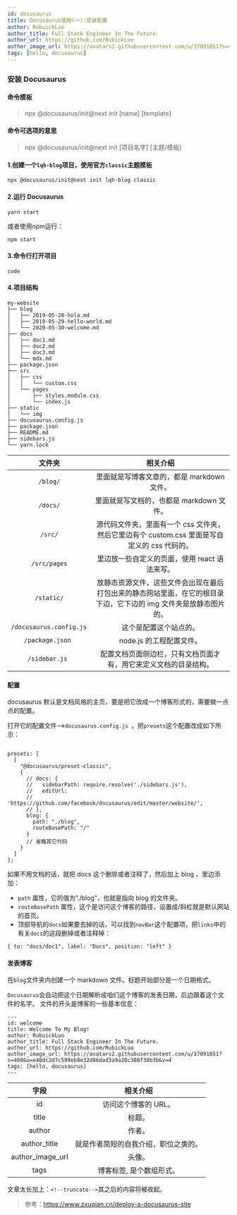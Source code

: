 ```yaml
---
id: docusaurus
title: Docusaurus使用(一):安装配置
author: RubuickLuo
author_title: Full Stack Engineer In The Future.
author_url: https://github.com/RubickLuo
author_image_url: https://avatars2.githubusercontent.com/u/37091851?s=460&u=e40dc2d7c599eb8e32d86dad3a9a20c388f30b3b&v=4
tags: [hello, docusaurus]
---
```



### 安装 Docusaurus

#### 命令模板
> npx @docusaurus/init@next init [name] [template]

#### 命令可选项的意思
> npx @docusaurus/init@next init [项目名字] [主题/模板]

<!--truncate-->

#### 1.创建一个`lqh-blog`项目，使用官方`classic`主题模板

```
npx @docusaurus/init@next init lqh-blog classic 
```

#### 2.运行 Docusaurus

```
yarn start
```
或者使用npm运行：
```
npm start
```

#### 3.命令行打开项目
```
code
```

#### 4.项目结构
```
my-website
├── blog
│   ├── 2019-05-28-hola.md
│   ├── 2019-05-29-hello-world.md
│   └── 2020-05-30-welcome.md
├── docs
│   ├── doc1.md
│   ├── doc2.md
│   ├── doc3.md
│   └── mdx.md
├── package.json
├── src
│   ├── css
│   │   └── custom.css
│   └── pages
│       ├── styles.module.css
│       └── index.js
├── static
│   └── img
├── docusaurus.config.js
├── package.json
├── README.md
├── sidebars.js
└── yarn.lock
```
文件夹|相关介绍
:-:|:-:
 `/blog/` | 里面就是写博客文章的，都是 markdown 文件。
 `/docs/` | 里面就是写文档的，也都是 markdown 文件。
 `/src/` | 源代码文件夹，里面有一个 css 文件夹，然后它里边有个 custom.css 里面是写自定义的 css 代码的。
 `/src/pages` | 里边放一些自定义的页面，使用 react 语法来写。
 `/static/` | 放静态资源文件，这些文件会出现在最后打包出来的静态网站里面，在它的根目录下边，它下边的 img 文件夹是放静态图片的。
 `/docusaurus.config.js `| 这个是配置这个站点的。
 `/package.json `| node.js 的工程配置文件。
 `/sidebar.js `| 配置文档页面侧边栏，只有文档页面才有，用它来定义文档的目录结构。

#### 配置
docusaurus 默认是文档风格的主页，要是把它改成一个博客形式的，需要做一点点的配置。

打开它的配置文件-->`docusaurus.config.js `。把` presets `这个配置改成如下所示：
```

presets: [
  [
    "@docusaurus/preset-classic",
    {
      // docs: {
      //   sidebarPath: require.resolve('./sidebars.js'),
      //   editUrl:
      //     'https://github.com/facebook/docusaurus/edit/master/website/',
      // },
      blog: {
        path: "./blog",
        routeBasePath: "/"
      }
      // 省略其它代码
    }
  ]
];

```
如果不用文档的话，就把 docs 这个删除或者注释了，然后加上 blog ，里边添加：
+ `path` 属性，它的值为”./blog”，也就是指向 blog 的文件夹。
+ `routeBasePath` 属性，这个是访问这个博客的路径，设置成/斜杠就是默认网站的首页。
+ 顶部导航的` docs `如果要去掉的话，可以找到` navBar `这个配置项，把` links `中的有关` docs `的这段删掉或者注释掉：
```
{ to: "docs/doc1", label: "Docs", position: "left" }
```
#### 发表博客
在`blog`文件夹内创建一个 markdown 文件。标题开始部分是一个日期格式。

` Docusaurus `会自动把这个日期解析成咱们这个博客的发表日期，后边跟着这个文件的名字。
文件的开头是博客的一些基本信息：
```
---
id: welcome
title: Welcome To My Blog!
author: RubuickLuo
author_title: Full Stack Engineer In The Future.
author_url: https://github.com/RubickLuo
author_image_url: https://avatars2.githubusercontent.com/u/37091851?s=460&u=e40dc2d7c599eb8e32d86dad3a9a20c388f30b3b&v=4
tags: [hello, docusaurus]
---
```
字段|相关介绍
:-:|:-:
id | 访问这个博客的 URL。
title | 标题。
author | 作者。
author_title | 就是作者简短的自我介绍，职位之类的。
author_image_url | 头像。
tags | 博客标签, 是个数组形式。

文章太长加上：```<!--truncate-->```其之后的内容将被收起。

>参考：https://www.zxuqian.cn/deploy-a-docusaurus-site

